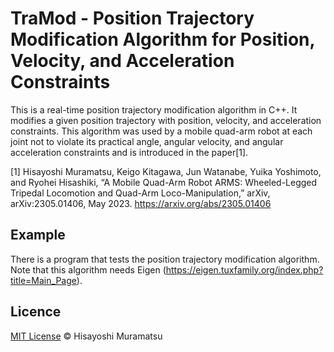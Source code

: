 # TraMod - Position Trajectory Modification Algorithm for Position, Velocity, and Acceleration Constraints

This is a real-time position trajectory modification algorithm in C++. It modifies a given position trajectory with position, velocity, and acceleration constraints. This algorithm was used by a mobile quad-arm robot at each joint not to violate its practical angle, angular velocity, and angular acceleration constraints and is introduced in the paper[1].

[1] Hisayoshi Muramatsu, Keigo Kitagawa, Jun Watanabe, Yuika Yoshimoto, and Ryohei Hisashiki, “A Mobile Quad-Arm Robot ARMS: Wheeled-Legged Tripedal Locomotion and Quad-Arm Loco-Manipulation,” arXiv, arXiv:2305.01406, May 2023. https://arxiv.org/abs/2305.01406

## Example

There is a program that tests the position trajectory modification algorithm. Note that this algorithm needs Eigen (https://eigen.tuxfamily.org/index.php?title=Main_Page).

## Licence

[MIT License](https://github.com/HisayoshiMuramatsu/PASF/blob/master/LICENSE) © Hisayoshi Muramatsu
